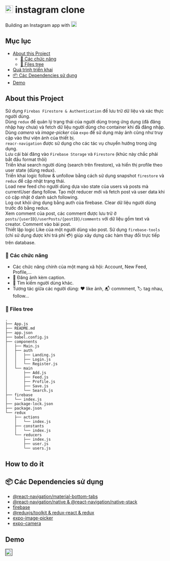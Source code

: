 # <img src="https://upload.wikimedia.org/wikipedia/commons/thumb/a/a5/Instagram_icon.png/1200px-Instagram_icon.png?20200512141346" alt="instagram" width="24"/> instagram clone

Building an Instagram app with <img src="https://upload.wikimedia.org/wikipedia/commons/thumb/a/a7/React-icon.svg/2300px-React-icon.svg.png" alt="drawing" width="18"/>

## Mục lục

- [About this Project](#about-this-project)
  - [🌟 Các chức năng](#🌟-các-chức-năng)
  - [📁 Files tree](#📁-files-tree)
- [Quá trình triển khai](#how-to-do-it)
- [📦 Các Dependencies sử dụng](#📦-các-dependencies-sử-dụng)
- [Demo](#demo)

## About this Project

Sử dụng `Firebas Firestore & Authentication` để lưu trữ dữ liệu và xác thực người dùng. \
Dùng `redux` để quản lý trạng thái của người dùng trong ứng dụng (đã đăng nhập hay chưa) và fetch dữ liệu người dùng cho container khi đã đăng nhập. \
Dùng _camera_ và _image-picker_ của `expo` để sử dụng máy ảnh cũng như truy cập vào thư viện ảnh của thiết bị. \
`reacr-navigation` được sử dụng cho các tác vụ chuyển hướng trong ứng dụng.\
Lưu cái bài đăng vào `Firebase Storage` và `Firestore` (khúc này chắc phải bắt đầu format thôi)\
Triển khai search người dùng (search trên firestore), và hiển thị profile theo user state (dùng redux).\
Triển khai logic follow & unfollow bằng cách sử dụng snapshot `firestore` và `redux` để cập nhật trạng thái. \
Load new feed cho người dùng dựa vào state của users và posts mà currentUser đang follow. Tạo một reducer mới và fetch post và user data khi có cập nhật ở danh sách following.\
Log out khỏi ứng dụng bằng auth của firebase. Clear dữ liệu người dùng trước đó bằng redux. \
Xem comment của post, các comment được lưu trữ ở `posts/{userID}/userPosts/{postID}/comments` với dữ liệu gồm text và creator. Comment vào bài post.\
Thiết lập logic Like của một người dùng vào post. Sử dụng `firebase-tools` (chỉ sử dụng được khi trả phí 💳) giúp xây dựng các hàm thay đổi trực tiếp trên database.

### 🌟 Các chức năng

- Các chức năng chính của một mạng xã hội: Account, New Feed, Profile,...
- 📸 Đăng ảnh kèm caption.
- 🔎 Tìm kiếm người dùng khác.
- Tương tác giữa các người dùng: ♥️ like ảnh, 📬 commment, 🏷️ tag nhau, follow...

### 📁 Files tree

```
.
├── App.js
├── README.md
├── app.json
├── babel.config.js
├── components
│   ├── Main.js
│   ├── auth
│   │   ├── Landing.js
│   │   ├── Login.js
│   │   └── Register.js
│   └── main
│       ├── Add.js
│       ├── Feed.js
│       ├── Profile.js
│       ├── Save.js
│       └── Search.js
├── firebase
│   └── index.js
├── package-lock.json
├── package.json
└── redux
    ├── actions
    │   └── index.js
    ├── constants
    │   └── index.js
    └── reducers
        ├── index.js
        ├── user.js
        └── users.js
```

## How to do it

## 📦 Các Dependencies sử dụng

- [@react-navigation/material-bottom-tabs](https://reactnavigation.org/docs/material-bottom-tab-navigator/)
- [@react-navigation/native & @react-navigation/native-stack](https://reactnavigation.org/docs/getting-started/)
- [firebase](https://firebase.google.com/docs/web/setup)
- [@reduxjs/toolkit & redux-react & redux](https://redux-toolkit.js.org/tutorials/quick-start)
- [expo-image-picker](https://docs.expo.dev/versions/latest/sdk/imagepicker/)
- [expo-camera](https://docs.expo.dev/versions/latest/sdk/camera/)

## Demo

[<img src="https://www.iconpacks.net/icons/2/free-youtube-logo-icon-2431-thumb.png" alt="youtube" width="22"/>]()
